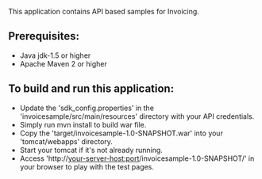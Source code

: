 This application contains API based samples for Invoicing. 

Prerequisites:
---------------
*	Java jdk-1.5 or higher
*	Apache Maven 2 or higher

To build and run this application:
----------------------------------

*   Update the 'sdk_config.properties' in the 'invoicesample/src/main/resources' directory with your API credentials.
*	Simply run mvn install to build war file.
*	Copy the 'target/invoicesample-1.0-SNAPSHOT.war' into your 'tomcat/webapps' directory.
*	Start your tomcat if it's not already running.
*	Access 'http://<your-server-host:port>/invoicesample-1.0-SNAPSHOT/' in your browser to play with the test pages.